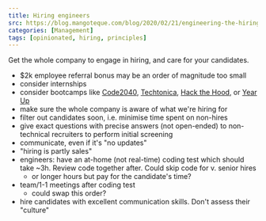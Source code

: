 ```yaml
---
title: Hiring engineers
src: https://blog.mangoteque.com/blog/2020/02/21/engineering-the-hiring-of-engineers
categories: [Management]
tags: [opinionated, hiring, principles]
---
```


Get the whole company to engage in hiring, and care for your candidates.

- $2k employee referral bonus may be an order of magnitude too small
- consider internships
- consider bootcamps like [Code2040](http://www.code2040.org), [Techtonica](https://techtonica.org), [Hack the Hood](https://www.hackthehood.org), or [Year Up](https://www.yearup.org)
- make sure the whole company is aware of what we're hiring for
- filter out candidates soon, i.e. minimise time spent on non-hires
- give exact questions with precise answers (not open-ended) to non-technical recruiters to perform initial screening
- communicate, even if it's "no updates"
- "hiring is partly sales"
- engineers: have an at-home (not real-time) coding test which should take ~3h. Review code together after. Could skip code for v. senior hires
  + or longer hours but pay for the candidate's time?
- team/1-1 meetings after coding test
  + could swap this order?
- hire candidates with excellent communication skills. Don't assess their "culture"
